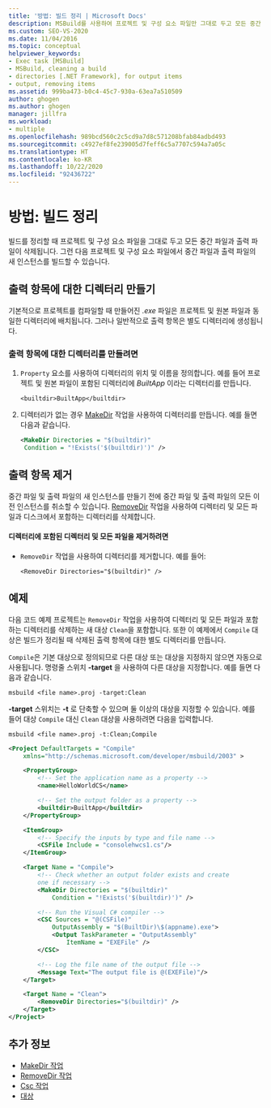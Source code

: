 ```yaml
---
title: '방법: 빌드 정리 | Microsoft Docs'
description: MSBuild를 사용하여 프로젝트 및 구성 요소 파일만 그대로 두고 모든 중간 파일 및 출력 파일을 삭제하여 빌드를 정리하는 방법을 알아봅니다.
ms.custom: SEO-VS-2020
ms.date: 11/04/2016
ms.topic: conceptual
helpviewer_keywords:
- Exec task [MSBuild]
- MSBuild, cleaning a build
- directories [.NET Framework], for output items
- output, removing items
ms.assetid: 999ba473-b0c4-45c7-930a-63ea7a510509
author: ghogen
ms.author: ghogen
manager: jillfra
ms.workload:
- multiple
ms.openlocfilehash: 989bcd560c2c5cd9a7d8c571208bfab84adbd493
ms.sourcegitcommit: c4927ef8fe239005d7feff6c5a7707c594a7a05c
ms.translationtype: HT
ms.contentlocale: ko-KR
ms.lasthandoff: 10/22/2020
ms.locfileid: "92436722"
---
```

# <a name="how-to-clean-a-build"></a>방법: 빌드 정리

빌드를 정리할 때 프로젝트 및 구성 요소 파일을 그대로 두고 모든 중간 파일과 출력 파일이 삭제됩니다. 그런 다음 프로젝트 및 구성 요소 파일에서 중간 파일과 출력 파일의 새 인스턴스를 빌드할 수 있습니다. 

## <a name="create-a-directory-for-output-items"></a>출력 항목에 대한 디렉터리 만들기

 기본적으로 프로젝트를 컴파일할 때 만들어진 *.exe* 파일은 프로젝트 및 원본 파일과 동일한 디렉터리에 배치됩니다. 그러나 일반적으로 출력 항목은 별도 디렉터리에 생성됩니다.

### <a name="to-create-a-directory-for-output-items"></a>출력 항목에 대한 디렉터리를 만들려면

1. `Property` 요소를 사용하여 디렉터리의 위치 및 이름을 정의합니다. 예를 들어 프로젝트 및 원본 파일이 포함된 디렉터리에 *BuiltApp* 이라는 디렉터리를 만듭니다.

     `<builtdir>BuiltApp</builtdir>`

2. 디렉터리가 없는 경우 [MakeDir](../msbuild/makedir-task.md) 작업을 사용하여 디렉터리를 만듭니다. 예를 들면 다음과 같습니다.

     ```xml
     <MakeDir Directories = "$(builtdir)"
      Condition = "!Exists('$(builtdir)')" />
     ```

## <a name="remove-the-output-items"></a>출력 항목 제거

 중간 파일 및 출력 파일의 새 인스턴스를 만들기 전에 중간 파일 및 출력 파일의 모든 이전 인스턴스를 취소할 수 있습니다. [RemoveDir](../msbuild/removedir-task.md) 작업을 사용하여 디렉터리 및 모든 파일과 디스크에서 포함하는 디렉터리를 삭제합니다.

#### <a name="to-remove-a-directory-and-all-files-contained-in-the-directory"></a>디렉터리에 포함된 디렉터리 및 모든 파일을 제거하려면

- `RemoveDir` 작업을 사용하여 디렉터리를 제거합니다. 예를 들어:

     `<RemoveDir Directories="$(builtdir)" />`

## <a name="example"></a>예제

 다음 코드 예제 프로젝트는 `RemoveDir` 작업을 사용하여 디렉터리 및 모든 파일과 포함하는 디렉터리를 삭제하는 새 대상 `Clean`을 포함합니다. 또한 이 예제에서 `Compile` 대상은 빌드가 정리될 때 삭제된 출력 항목에 대한 별도 디렉터리를 만듭니다.

 `Compile`은 기본 대상으로 정의되므로 다른 대상 또는 대상을 지정하지 않으면 자동으로 사용됩니다. 명령줄 스위치 **-target** 을 사용하여 다른 대상을 지정합니다. 예를 들면 다음과 같습니다.

 `msbuild <file name>.proj -target:Clean`

 **-target** 스위치는 **-t** 로 단축할 수 있으며 둘 이상의 대상을 지정할 수 있습니다. 예를 들어 대상 `Compile` 대신 `Clean` 대상을 사용하려면 다음을 입력합니다.

 `msbuild <file name>.proj -t:Clean;Compile`

```xml
<Project DefaultTargets = "Compile"
    xmlns="http://schemas.microsoft.com/developer/msbuild/2003" >

    <PropertyGroup>
        <!-- Set the application name as a property -->
        <name>HelloWorldCS</name>

        <!-- Set the output folder as a property -->
        <builtdir>BuiltApp</builtdir>
    </PropertyGroup>

    <ItemGroup>
        <!-- Specify the inputs by type and file name -->
        <CSFile Include = "consolehwcs1.cs"/>
    </ItemGroup>

    <Target Name = "Compile">
        <!-- Check whether an output folder exists and create
        one if necessary -->
        <MakeDir Directories = "$(builtdir)"
            Condition = "!Exists('$(builtdir)')" />

        <!-- Run the Visual C# compiler -->
        <CSC Sources = "@(CSFile)"
            OutputAssembly = "$(BuiltDir)\$(appname).exe">
            <Output TaskParameter = "OutputAssembly"
                ItemName = "EXEFile" />
        </CSC>

        <!-- Log the file name of the output file -->
        <Message Text="The output file is @(EXEFile)"/>
    </Target>

    <Target Name = "Clean">
        <RemoveDir Directories="$(builtdir)" />
    </Target>
</Project>
```

## <a name="see-also"></a>추가 정보

- [MakeDir 작업](../msbuild/makedir-task.md)
- [RemoveDir 작업](../msbuild/removedir-task.md)
- [Csc 작업](../msbuild/csc-task.md)
- [대상](../msbuild/msbuild-targets.md)
